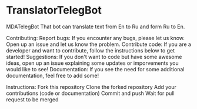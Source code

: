 # TranslatorTelegBot
MDATelegBot
That bot can translate text from En to Ru and form Ru to En.

Contributing:
Report bugs: If you encounter any bugs, please let us know. Open up an issue and let us know the problem.
Contribute code: If you are a developer and want to contribute, follow the instructions below to get started!
Suggestions: If you don't want to code but have some awesome ideas, open up an issue explaining some updates or imporvements you would like to see!
Documentation: If you see the need for some additional documentation, feel free to add some!

Instructions:
Fork this repository
Clone the forked repository
Add your contributions (code or documentation)
Commit and push
Wait for pull request to be merged
